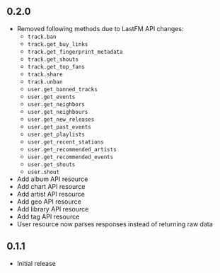 0.2.0
-----
- Removed following methods due to LastFM API changes:
    - `track.ban`
    - `track.get_buy_links`
    - `track.get_fingerprint_metadata`
    - `track.get_shouts`
    - `track.get_top_fans`
    - `track.share`
    - `track.unban`
    - `user.get_banned_tracks`
    - `user.get_events`
    - `user.get_neighbors`
    - `user.get_neighbours`
    - `user.get_new_releases`
    - `user.get_past_events`
    - `user.get_playlists`
    - `user.get_recent_stations`
    - `user.get_recommended_artists`
    - `user.get_recommended_events`
    - `user.get_shouts`
    - `user.shout`
- Add album API resource
- Add chart API resource
- Add artist API resource
- Add geo API resource
- Add library API resource
- Add tag API resource
- User resource now parses responses instead of returning raw data

0.1.1
-----
- Initial release
